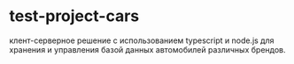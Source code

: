 # test-project-cars
клент-серверное решение с использованием typescript и node.js для хранения и управления базой данных автомобилей различных брендов.
